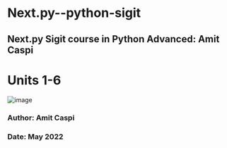 # Next.py--python-sigit
## Next.py Sigit course in Python Advanced: Amit Caspi

# Units 1-6

![image]([https://user-images.githubusercontent.com/57112317/164996544-f8c56a2a-a895-4aba-a430-ed4b18c18f68.png](https://encrypted-tbn0.gstatic.com/images?q=tbn:ANd9GcQh6xdmb1ixDND9JwJOCMiujesxBumgk4N7zw&usqp=CAU))

### Author: Amit Caspi
### Date: May 2022  
